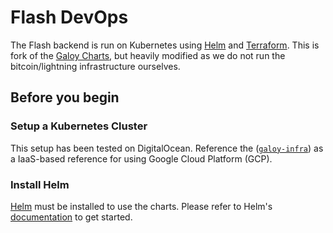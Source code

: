 # Flash DevOps

The Flash backend is run on Kubernetes using [Helm](https://github.com/helm/helm) and  [Terraform](https://www.terraform.io/). This is fork of the [Galoy Charts](https://github.com/GaloyMoney/charts), but heavily modified as we do not run the bitcoin/lightning infrastructure ourselves.

## Before you begin

### Setup a Kubernetes Cluster

This setup has been tested on DigitalOcean. Reference the ([`galoy-infra`](https://github.com/GaloyMoney/galoy-infra)) as a IaaS-based reference for using Google Cloud Platform (GCP).


### Install Helm
[Helm](https://helm.sh) must be installed to use the charts.
Please refer to Helm's [documentation](https://helm.sh/docs/) to get started.
